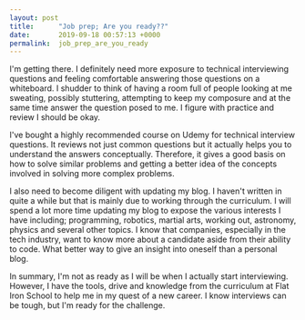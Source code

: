 ```yaml
---
layout: post
title:      "Job prep; Are you ready??"
date:       2019-09-18 00:57:13 +0000
permalink:  job_prep_are_you_ready
---
```


I'm getting there. I definitely need more exposure to technical interviewing questions and feeling comfortable answering those questions on a whiteboard.  I shudder to think of having a room full of people looking at me sweating, possibly stuttering, attempting to keep my composure and at the same time answer the question posed to me. I figure with practice and review I should be okay.

I've bought a highly recommended course on Udemy for technical interview questions. It reviews not just common questions but it actually helps you to understand the answers conceptually. Therefore, it gives a good basis on how to solve similar problems and getting a better idea of the concepts involved in solving more complex problems.

I also need to become diligent with updating my blog. I haven't written in quite a while but that is mainly due to working through the curriculum. I will spend a lot more time updating my blog to expose the various interests I have including; programming, robotics, martial arts, working out, astronomy, physics and several other topics. I know that companies, especially in the tech industry, want to know more about a candidate aside from their ability to code. What better way to give an insight into oneself than a personal blog.  

In summary, I'm not as ready as I will be when I actually start interviewing.  However, I have the tools, drive and knowledge from the curriculum at Flat Iron School to help me in my quest of a new career.  I know interviews can be tough, but I'm ready for the challenge.
